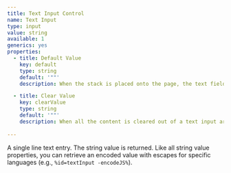 ```yaml
---
title: Text Input Control
name: Text Input
type: input
value: string
available: 1
generics: yes
properties:
  - title: Default Value
    key: default
    type: string
    default: '""'
    description: When the stack is placed onto the page, the text field will be set to this value.

  - title: Clear Value
    key: clearValue
    type: string
    default: '""'
    description: When all the content is cleared out of a text input area (the user deletes all the text), the control will automatically fill with this value. This is useful for applications where a non-empty string is required.
    
---
```



A single line text entry. The string value is returned. 
Like all string value properties, you can retrieve an encoded value with escapes for specific languages (e.g., `%id=textInput -encodeJS%`).




